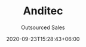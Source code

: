 ---
title: "Anditec
"
date: 2020-09-23T15:28:43+06:00
draft: false
country: "Colombia
"
description: "Anditec was founded in 1974 and represents some of the most recognized, advanced technology equipment manufacturers in the world.  With technical support from international suppliers, Anditec has been involved for over 25 years in the implementation of large scale projects for the most successful industries in the market for snacks, confectionery, chocolate, biscuits, pastry and process, freezing and packing of fruits and vegetables within the food sector. Similarly with capital goods other participated in the public sector hydropower generation and the steel sector."
author: "Outsourced Sales"
# images: ["images/blog/branding-for-profit-book.jpg"]
keywords: ""
logo: "images/1.jpg"
address: "Carrera 7 No. 70A ­ 21 Of.1201
Bogota
Colombia"
contact: "Alvaro Tuta Díaz, Managing Director
"
email: "alvarotuta@anditec.com.co
"
Phone:  "+57 12117843
"
Fax: "+57 13254351
​​​​​​​"
Website:  "anditec.com.co​​​​​"
---